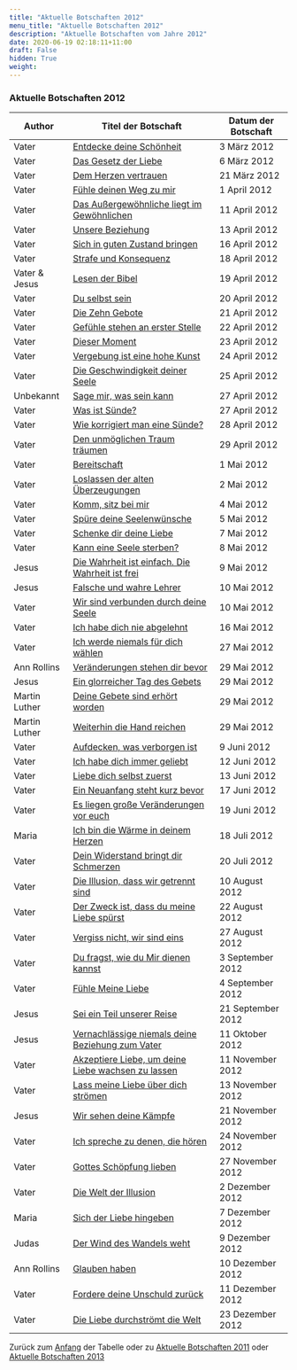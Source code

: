 ```yaml
---
title: "Aktuelle Botschaften 2012"
menu_title: "Aktuelle Botschaften 2012"
description: "Aktuelle Botschaften vom Jahre 2012"
date: 2020-06-19 02:18:11+11:00
draft: False
hidden: True
weight:
---
```

### Aktuelle Botschaften 2012

**Author** | **Titel der Botschaft** | **Datum der Botschaft**  
---|---|---
Vater | [Entdecke deine Schönheit](/aktuelle-botschaften/aktuelle-botschaften-in-reihenfolge-des-datums/aktuelle-botschaften-2012/entdecke-deine-schoenheit-cog-vater-3-maerz-2012/) | 3 März 2012
Vater | [Das Gesetz der Liebe](/aktuelle-botschaften/aktuelle-botschaften-in-reihenfolge-des-datums/aktuelle-botschaften-2012/das-gesetz-der-liebe-cog-vater-6-maerz-2012/) | 6 März 2012
Vater | [Dem Herzen vertrauen](/aktuelle-botschaften/aktuelle-botschaften-in-reihenfolge-des-datums/aktuelle-botschaften-2012/dem-herzen-vertrauen-cog-vater-21-maerz-2012/) | 21 März 2012
Vater | [Fühle deinen Weg zu mir](/aktuelle-botschaften/aktuelle-botschaften-in-reihenfolge-des-datums/aktuelle-botschaften-2012/fuehle-deinen-weg-zu-mir-cog-vater-1-april-2012/) | 1 April 2012
Vater | [Das Außergewöhnliche liegt im Gewöhnlichen](/aktuelle-botschaften/aktuelle-botschaften-in-reihenfolge-des-datums/aktuelle-botschaften-2012/das-aussergewoehnliche-liegt-im-gewoehnlichen-cog-vater-11-april-2012/) | 11 April 2012
Vater | [Unsere Beziehung](/aktuelle-botschaften/aktuelle-botschaften-in-reihenfolge-des-datums/aktuelle-botschaften-2012/unsere-beziehung-cog-vater-13-april-2012/) | 13 April 2012
Vater | [Sich in guten Zustand bringen](/aktuelle-botschaften/aktuelle-botschaften-in-reihenfolge-des-datums/aktuelle-botschaften-2012/sich-in-guten-zustand-bringen-cog-vater-16-april-2012/) | 16 April 2012
Vater | [Strafe und Konsequenz](/aktuelle-botschaften/aktuelle-botschaften-in-reihenfolge-des-datums/aktuelle-botschaften-2012/strafe-und-konsequenz-cog-vater-18-april-2012/) | 18 April 2012
Vater & Jesus | [Lesen der Bibel](/aktuelle-botschaften/aktuelle-botschaften-in-reihenfolge-des-datums/aktuelle-botschaften-2012/lesen-der-bibel-cog-vater-jesus-19-april-2012/) | 19 April 2012
Vater | [Du selbst sein](/aktuelle-botschaften/aktuelle-botschaften-in-reihenfolge-des-datums/aktuelle-botschaften-2012/du-selbst-sein-cog-vater-20-april-2012/) | 20 April 2012
Vater | [Die Zehn Gebote](/aktuelle-botschaften/aktuelle-botschaften-in-reihenfolge-des-datums/aktuelle-botschaften-2012/die-zehn-gebote-cog-vater-21-april-2012/) | 21 April 2012
Vater | [Gefühle stehen an erster Stelle](/aktuelle-botschaften/aktuelle-botschaften-in-reihenfolge-des-datums/aktuelle-botschaften-2012/gefuehle-stehen-an-erster-stelle-cog-vater-22-april-2012/) | 22 April 2012
Vater | [Dieser Moment](/aktuelle-botschaften/aktuelle-botschaften-in-reihenfolge-des-datums/aktuelle-botschaften-2012/dieser-moment-cog-vater-23-april-2012/) | 23 April 2012
Vater | [Vergebung ist eine hohe Kunst](/aktuelle-botschaften/aktuelle-botschaften-in-reihenfolge-des-datums/aktuelle-botschaften-2012/vergebung-ist-eine-hohe-kunst-cog-vater-24-april-2012/) | 24 April 2012
Vater | [Die Geschwindigkeit deiner Seele](/aktuelle-botschaften/aktuelle-botschaften-in-reihenfolge-des-datums/aktuelle-botschaften-2012/die-geschwindigkeit-deiner-seele-cog-vater-25-april-2012/) | 25 April 2012
Unbekannt | [Sage mir, was sein kann](/aktuelle-botschaften/aktuelle-botschaften-in-reihenfolge-des-datums/aktuelle-botschaften-2012/sage-mir-was-sein-kann-jb-unbekannt-27-april-2012/) | 27 April 2012
Vater | [Was ist Sünde?](/aktuelle-botschaften/aktuelle-botschaften-in-reihenfolge-des-datums/aktuelle-botschaften-2012/was-ist-suende-cog-vater-27-april-2012/) | 27 April 2012
Vater | [Wie korrigiert man eine Sünde?](/aktuelle-botschaften/aktuelle-botschaften-in-reihenfolge-des-datums/aktuelle-botschaften-2012/wie-korrigiert-man-eine-suende-cog-vater-28-april-2012/) | 28 April 2012
Vater | [Den unmöglichen Traum träumen](/aktuelle-botschaften/aktuelle-botschaften-in-reihenfolge-des-datums/aktuelle-botschaften-2012/den-unmoeglichen-traum-traeumen-cog-vater-29-april-2012/) | 29 April 2012
Vater | [Bereitschaft](/aktuelle-botschaften/aktuelle-botschaften-in-reihenfolge-des-datums/aktuelle-botschaften-2012/bereitschaft-cog-vater-1-mai-2012/) | 1 Mai 2012
Vater | [Loslassen der alten Überzeugungen](/aktuelle-botschaften/aktuelle-botschaften-in-reihenfolge-des-datums/aktuelle-botschaften-2012/loslassen-der-alten-ueberzeugungen-cog-vater-2-mai-2012/) | 2 Mai 2012
Vater | [Komm, sitz bei mir](/aktuelle-botschaften/aktuelle-botschaften-in-reihenfolge-des-datums/aktuelle-botschaften-2012/komm-sitz-bei-mir-cog-vater-4-mai-2012/) | 4 Mai 2012
Vater | [Spüre deine Seelenwünsche](/aktuelle-botschaften/aktuelle-botschaften-in-reihenfolge-des-datums/aktuelle-botschaften-2012/spuere-deine-seelenwuensche-cog-vater-5-mai-2012/) | 5 Mai 2012
Vater | [Schenke dir deine Liebe](/aktuelle-botschaften/aktuelle-botschaften-in-reihenfolge-des-datums/aktuelle-botschaften-2012/schenke-dir-deine-liebe-cog-vater-7-mai-2012/) | 7 Mai 2012
Vater | [Kann eine Seele sterben?](/aktuelle-botschaften/aktuelle-botschaften-in-reihenfolge-des-datums/aktuelle-botschaften-2012/kann-eine-seele-sterben-cog-vater-8-mai-2012/) | 8 Mai 2012
Jesus | [Die Wahrheit ist einfach. Die Wahrheit ist frei](/aktuelle-botschaften/aktuelle-botschaften-in-reihenfolge-des-datums/aktuelle-botschaften-2012/die-wahrheit-ist-einfach-die-wahrheit-ist-frei-cog-jesus-9-mai-2012/) | 9 Mai 2012
Jesus | [Falsche und wahre Lehrer](/aktuelle-botschaften/aktuelle-botschaften-in-reihenfolge-des-datums/aktuelle-botschaften-2012/falsche-und-wahre-lehrer-cog-jesus-10-mai-2012/) | 10 Mai 2012
Vater | [Wir sind verbunden durch deine Seele](/aktuelle-botschaften/aktuelle-botschaften-in-reihenfolge-des-datums/aktuelle-botschaften-2012/wir-sind-verbunden-durch-deine-seele-cog-vater-10-mai-2012/) | 10 Mai 2012
Vater | [Ich habe dich nie abgelehnt](/aktuelle-botschaften/aktuelle-botschaften-in-reihenfolge-des-datums/aktuelle-botschaften-2012/ich-habe-dich-nie-abgelehnt-cog-vater-16-mai-2012/) | 16 Mai 2012
Vater | [Ich werde niemals für dich wählen](/aktuelle-botschaften/aktuelle-botschaften-in-reihenfolge-des-datums/aktuelle-botschaften-2012/ich-werde-niemals-fuer-dich-waehlen-cog-vater-27-mai-2012/) | 27 Mai 2012
Ann Rollins | [Veränderungen stehen dir bevor](/aktuelle-botschaften/aktuelle-botschaften-in-reihenfolge-des-datums/aktuelle-botschaften-2012/veraenderungen-stehen-dir-bevor-jb-ann-rollins-29-mai-2012/) | 29 Mai 2012
Jesus | [Ein glorreicher Tag des Gebets](/aktuelle-botschaften/aktuelle-botschaften-in-reihenfolge-des-datums/aktuelle-botschaften-2012/ein-glorreicher-tag-des-gebets-jb-jesus-29-mai-2012/) | 29 Mai 2012
Martin Luther | [Deine Gebete sind erhört worden](/aktuelle-botschaften/aktuelle-botschaften-in-reihenfolge-des-datums/aktuelle-botschaften-2012/deine-gebete-sind-erhoert-worden-jb-martin-luther-29-mai-2012/) | 29 Mai 2012
Martin Luther | [Weiterhin die Hand reichen](/aktuelle-botschaften/aktuelle-botschaften-in-reihenfolge-des-datums/aktuelle-botschaften-2012/weiterhin-die-hand-reichen-jb-martin-luther-29-mai-2012/) | 29 Mai 2012
Vater | [Aufdecken, was verborgen ist](/aktuelle-botschaften/aktuelle-botschaften-in-reihenfolge-des-datums/aktuelle-botschaften-2012/aufdecken-was-verborgen-ist-cog-vater-9-juni-2012/) | 9 Juni 2012
Vater | [Ich habe dich immer geliebt](/aktuelle-botschaften/aktuelle-botschaften-in-reihenfolge-des-datums/aktuelle-botschaften-2012/ich-habe-dich-immer-geliebt-cog-vater-12-juni-2012/) | 12 Juni 2012
Vater | [Liebe dich selbst zuerst](/aktuelle-botschaften/aktuelle-botschaften-in-reihenfolge-des-datums/aktuelle-botschaften-2012/liebe-dich-selbst-zuerst-cog-vater-13-juni-2012/) | 13 Juni 2012
Vater | [Ein Neuanfang steht kurz bevor](/aktuelle-botschaften/aktuelle-botschaften-in-reihenfolge-des-datums/aktuelle-botschaften-2012/ein-neuanfang-steht-kurz-bevor-cog-vater-17-juni-2012/) | 17 Juni 2012
Vater | [Es liegen große Veränderungen vor euch](/aktuelle-botschaften/aktuelle-botschaften-in-reihenfolge-des-datums/aktuelle-botschaften-2012/es-liegen-grosse-veraenderungen-vor-euch-cog-vater-19-juni-2012/) | 19 Juni 2012
Maria | [Ich bin die Wärme in deinem Herzen](/aktuelle-botschaften/aktuelle-botschaften-in-reihenfolge-des-datums/aktuelle-botschaften-2012/ich-bin-die-waerme-in-deinem-herzen-cog-maria-18-juli-2012/) | 18 Juli 2012
Vater | [Dein Widerstand bringt dir Schmerzen](/aktuelle-botschaften/aktuelle-botschaften-in-reihenfolge-des-datums/aktuelle-botschaften-2012/dein-widerstand-bringt-dir-schmerzen-cog-vater-20-juli-2012/) | 20 Juli 2012
Vater | [Die Illusion, dass wir getrennt sind](/aktuelle-botschaften/aktuelle-botschaften-in-reihenfolge-des-datums/aktuelle-botschaften-2012/die-illusion-dass-wir-getrennt-sind-cog-vater-10-august-2012/) | 10 August 2012
Vater | [Der Zweck ist, dass du meine Liebe spürst](/aktuelle-botschaften/aktuelle-botschaften-in-reihenfolge-des-datums/aktuelle-botschaften-2012/der-zweck-ist-dass-du-meine-liebe-spuerst-cog-vater-22-august-2012/) | 22 August 2012
Vater | [Vergiss nicht, wir sind eins](/aktuelle-botschaften/aktuelle-botschaften-in-reihenfolge-des-datums/aktuelle-botschaften-2012/vergiss-nicht-wir-sind-eins-cog-vater-27-august-2012/) | 27 August 2012
Vater | [Du fragst, wie du Mir dienen kannst](/aktuelle-botschaften/aktuelle-botschaften-in-reihenfolge-des-datums/aktuelle-botschaften-2012/du-fragst-wie-du-mir-dienen-kannst-cog-vater-3-september-2012/) | 3 September 2012
Vater | [Fühle Meine Liebe](/aktuelle-botschaften/aktuelle-botschaften-in-reihenfolge-des-datums/aktuelle-botschaften-2012/fuehle-meine-liebe-cog-vater-4-september-2012/) | 4 September 2012
Jesus | [Sei ein Teil unserer Reise](/aktuelle-botschaften/aktuelle-botschaften-in-reihenfolge-des-datums/aktuelle-botschaften-2012/sei-ein-teil-unserer-reise-hm-jesus-21-september-2012/) | 21 September 2012
Jesus | [Vernachlässige niemals deine Beziehung zum Vater](/aktuelle-botschaften/aktuelle-botschaften-in-reihenfolge-des-datums/aktuelle-botschaften-2012/vernachlaessige-niemals-deine-beziehung-zum-vater-hm-jesus-11-oktober-2012/) | 11 Oktober 2012
Vater | [Akzeptiere Liebe, um deine Liebe wachsen zu lassen](/aktuelle-botschaften/aktuelle-botschaften-in-reihenfolge-des-datums/aktuelle-botschaften-2012/akzeptiere-liebe-um-deine-liebe-wachsen-zu-lassen-cog-vater-11-november-2012/) | 11 November 2012
Vater | [Lass meine Liebe über dich strömen](/aktuelle-botschaften/aktuelle-botschaften-in-reihenfolge-des-datums/aktuelle-botschaften-2012/lass-meine-liebe-ueber-dich-stroemen-cog-vater-13-november-2012/) | 13 November 2012
Jesus | [Wir sehen deine Kämpfe](/aktuelle-botschaften/aktuelle-botschaften-in-reihenfolge-des-datums/aktuelle-botschaften-2012/wir-sehen-deine-kaempfe-hm-jesus-21-november-2012/) | 21 November 2012
Vater | [Ich spreche zu denen, die hören](/aktuelle-botschaften/aktuelle-botschaften-in-reihenfolge-des-datums/aktuelle-botschaften-2012/ich-spreche-zu-denen-die-hoeren-cog-vater-24-november-2012/) | 24 November 2012
Vater | [Gottes Schöpfung lieben](/aktuelle-botschaften/aktuelle-botschaften-in-reihenfolge-des-datums/aktuelle-botschaften-2012/gottes-schoepfung-lieben-hm-vater-27-november-2012/) | 27 November 2012
Vater | [Die Welt der Illusion](/aktuelle-botschaften/aktuelle-botschaften-in-reihenfolge-des-datums/aktuelle-botschaften-2012/die-welt-der-illusion-cog-vater-2-dezember-2012/) | 2 Dezember 2012
Maria | [Sich der Liebe hingeben](/aktuelle-botschaften/aktuelle-botschaften-in-reihenfolge-des-datums/aktuelle-botschaften-2012/sich-der-liebe-hingeben-hm-maria-7-dezember-2012/) | 7 Dezember 2012
Judas | [Der Wind des Wandels weht](/aktuelle-botschaften/aktuelle-botschaften-in-reihenfolge-des-datums/aktuelle-botschaften-2012/der-wind-des-wandels-weht-hm-judas-9-dezember-2012/) | 9 Dezember 2012
Ann Rollins | [Glauben haben](/aktuelle-botschaften/aktuelle-botschaften-in-reihenfolge-des-datums/aktuelle-botschaften-2012/glauben-haben-hm-ann-rollins-10-dezember-2012/) | 10 Dezember 2012
Vater | [Fordere deine Unschuld zurück](/aktuelle-botschaften/aktuelle-botschaften-in-reihenfolge-des-datums/aktuelle-botschaften-2012/fordere-deine-unschuld-zurueck-cog-vater-11-dezember-2012/) | 11 Dezember 2012
Vater | [Die Liebe durchströmt die Welt](/aktuelle-botschaften/aktuelle-botschaften-in-reihenfolge-des-datums/aktuelle-botschaften-2012/die-liebe-durchstroemt-die-welt-hm-vater-23-dezember-2012/) | 23 Dezember 2012

Zurück zum [Anfang](/aktuelle-botschaften/aktuelle-botschaften-in-reihenfolge-des-datums/aktuelle-botschaften-2012/) der Tabelle oder zu [Aktuelle Botschaften 2011](/aktuelle-botschaften/aktuelle-botschaften-in-reihenfolge-des-datums/aktuelle-botschaften-2011/) oder [Aktuelle Botschaften 2013](/aktuelle-botschaften/aktuelle-botschaften-in-reihenfolge-des-datums/aktuelle-botschaften-2013/)
